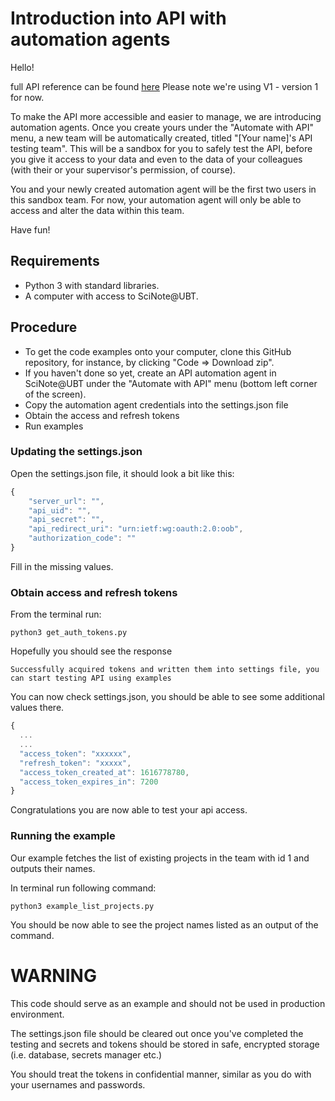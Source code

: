 # Introduction into API with automation agents

Hello!

full API reference can be found [here](https://scinote-eln.github.io/scinote-api-docs/#introduction) Please note we're using V1 - version 1 for now. 

To make the API more accessible and easier to manage, we are introducing automation agents. 
Once you create yours under the "Automate with API" menu, a new team will be automatically created,
titled "[Your name]'s API testing team". This will be a sandbox for you to safely test the API, before you give 
it access to your data and even to the data of your colleagues (with their or your supervisor's permission, of course). 

You and your newly created automation agent will be the first two users in this sandbox team. 
For now, your automation agent will only be able to access and alter the data within this team. 

Have fun!

## Requirements
- Python 3 with standard libraries. 
- A computer with access to SciNote@UBT. 

## Procedure
- To get the code examples onto your computer, clone this GitHub repository, for instance, by clicking "Code => Download zip".  
- If you haven't done so yet, create an API automation agent in SciNote@UBT under the "Automate with API" menu (bottom left corner of the screen).
- Copy the automation agent credentials into the settings.json file
- Obtain the access and refresh tokens
- Run examples

### Updating the settings.json
Open the settings.json file, it should look a bit like this:
```javascript
{
    "server_url": "",
    "api_uid": "",
    "api_secret": "",
    "api_redirect_uri": "urn:ietf:wg:oauth:2.0:oob",
    "authorization_code": ""
}
```
Fill in the missing values.

### Obtain access and refresh tokens
From the terminal run:
```
python3 get_auth_tokens.py
```

Hopefully you should see the response
```
Successfully acquired tokens and written them into settings file, you can start testing API using examples
```

You can now check settings.json, you should be able to see some additional values there. 
```javascript
{
  ...
  ...
  "access_token": "xxxxxx",
  "refresh_token": "xxxxx",
  "access_token_created_at": 1616778780,
  "access_token_expires_in": 7200
}
```
Congratulations you are now able to test your api access. 

### Running the example
Our example fetches the list of existing projects in the team with id 1 and outputs their names.

In terminal run following command:

```
python3 example_list_projects.py
```

You should be now able to see the project names listed as an output of the command. 


# WARNING

This code should serve as an example and should not be used in production environment. 

The settings.json file should be cleared out once you've completed the testing and secrets and tokens should be stored in safe, encrypted storage (i.e. database, secrets manager etc.) 

You should treat the tokens in confidential manner, similar as you do with your usernames and passwords. 
